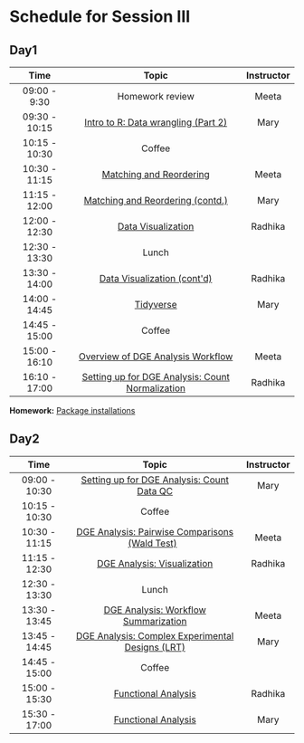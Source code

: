 # Schedule for Session III

## Day1

| Time |  Topic  | Instructor |
|:-----------:|:----------:|:--------:|
| 09:00 - 9:30 | Homework review | Meeta |
| 09:30 - 10:15 | [Intro to R: Data wrangling (Part 2)](https://hbctraining.github.io/Intro-to-R/lessons/05_introR-data-wrangling2.html) | Mary |
| 10:15 - 10:30 | Coffee  |  |
| 10:30 - 11:15 | [Matching and Reordering](https://hbctraining.github.io/Intro-to-R/lessons/matching_shortened.html) | Meeta |
| 11:15 - 12:00 | [Matching and Reordering (contd.)](https://hbctraining.github.io/Intro-to-R/lessons/matching_shortened.html) | Mary |
| 12:00 - 12:30 | [Data Visualization](https://hbctraining.github.io/Intro-to-R/lessons/08_ggplot2.html) | Radhika |
| 12:30 - 13:30 | Lunch |  |
| 13:30 - 14:00 | [Data Visualization (cont'd)](https://hbctraining.github.io/Intro-to-R/lessons/08_ggplot2.html) | Radhika |
| 14:00 - 14:45 | [Tidyverse](https://hbctraining.github.io/Intro-to-R/lessons/07_intro_tidyverse.html) | Mary |
| 14:45 - 15:00 | Coffee  |
| 15:00 - 16:10 | [Overview of DGE Analysis Workflow]() | Meeta |
| 16:10 - 17:00 | [Setting up for DGE Analysis: Count Normalization]() | Radhika |

**Homework:** [Package installations](https://hbctraining.github.io/Intro-to-R-with-DGE/#packages-to-be-installed)


## Day2

| Time |  Topic  | Instructor |
|:-----------:|:----------:|:--------:|
| 09:00 - 10:30 | [Setting up for DGE Analysis: Count Data QC]() | Mary |
| 10:15 - 10:30 | Coffee | |
| 10:30 - 11:15 | [DGE Analysis: Pairwise Comparisons (Wald Test)]()   | Meeta |
| 11:15 - 12:30 | [DGE Analysis: Visualization]() | Radhika |
| 12:30 - 13:30 | Lunch |  |
| 13:30 - 13:45 | [DGE Analysis: Workflow Summarization]() | Meeta |
| 13:45 - 14:45 | [DGE Analysis: Complex Experimental Designs (LRT)]() | Mary |
| 14:45 - 15:00 | Coffee  |  |
| 15:00 - 15:30 | [Functional Analysis]() | Radhika |
| 15:30 - 17:00 | [Functional Analysis]() | Mary |

